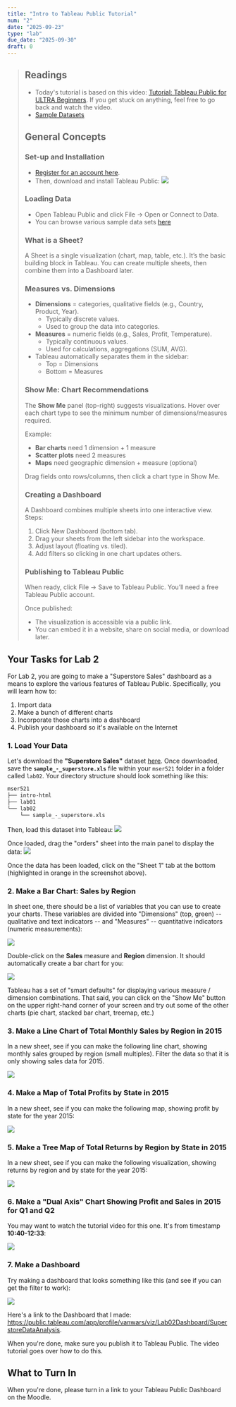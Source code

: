 ```yaml
---
title: "Intro to Tableau Public Tutorial"
num: "2"
date: "2025-09-23"
type: "lab"
due_date: "2025-09-30"
draft: 0
---
```


> ## Readings
> * Today's tutorial is based on this video: <a href="https://www.youtube.com/watch?v=Br7oyg9-jbM" target="_blank">Tutorial: Tableau Public for ULTRA Beginners</a>. If you get stuck on anything, feel free to go back and watch the video.
> * <a href="https://public.tableau.com/app/learn/sample-data" target="_blank">Sample Datasets</a>
> ## General Concepts
> 
> ### Set-up and Installation 
> * <a href="https://public.tableau.com/" target="_blank">Register for an account here</a>.
> * Then, download and install Tableau Public:
>    <img class="screenshot" src="/fall2025/images/assignments/lab02/tableau-download.png" />
> 
> ### Loading Data
> * Open Tableau Public and click File → Open or Connect to Data.
> * You can browse various sample data sets <a href="https://public.tableau.com/app/learn/sample-data" target="_blank">here</a>
> 
> ### What is a Sheet?
> A Sheet is a single visualization (chart, map, table, etc.). It’s the basic building block in Tableau. You can create multiple sheets, then combine them into a Dashboard later.
> 
> ### Measures vs. Dimensions
> * **Dimensions** = categories, qualitative fields (e.g., Country, Product, Year).
>     * Typically discrete values.
>     * Used to group the data into categories.
> * **Measures** = numeric fields (e.g., Sales, Profit, Temperature).
>     * Typically continuous values.
>     * Used for calculations, aggregations (SUM, AVG).
> * Tableau automatically separates them in the sidebar:
>     * Top = Dimensions
>     * Bottom = Measures
> 
> ### Show Me: Chart Recommendations
> The **Show Me** panel (top-right) suggests visualizations. Hover over each chart type to see the minimum number of dimensions/measures required.
> 
> Example:
> 
> * **Bar charts** need 1 dimension + 1 measure
> * **Scatter plots** need 2 measures
> * **Maps** need geographic dimension + measure (optional)
> 
> Drag fields onto rows/columns, then click a chart type in Show Me.
>
> ### Creating a Dashboard
> A Dashboard combines multiple sheets into one interactive view.
> Steps:
> 
> 1. Click New Dashboard (bottom tab).
> 1. Drag your sheets from the left sidebar into the workspace.
> 1. Adjust layout (floating vs. tiled).
> 1. Add filters so clicking in one chart updates others.
> 
> ### Publishing to Tableau Public
> When ready, click File → Save to Tableau Public. You’ll need a free Tableau Public account.
> 
> Once published:
> 
> * The visualization is accessible via a public link.
> * You can embed it in a website, share on social media, or download later.

## Your Tasks for Lab 2
For Lab 2, you are going to make a "Superstore Sales" dashboard as a means to explore the various features of Tableau Public. Specifically, you will learn how to:
1. Import data
2. Make a bunch of different charts
3. Incorporate those charts into a dashboard
4. Publish your dashboard so it's available on the Internet


### 1. Load Your Data
Let's download the **"Superstore Sales"** dataset <a href="https://public.tableau.com/app/learn/sample-data" target="_blank">here</a>. Once downloaded, save the **`sample_-_superstore.xls`** file within your `mser521` folder in a folder called `lab02`. Your directory structure should look something like this:

```sh
mser521
├── intro-html
├── lab01
└── lab02
    └── sample_-_superstore.xls
```

Then, load this dataset into Tableau:
<img class="screenshot" src="/fall2025/images/assignments/lab02/upload-data.png" />

Once loaded, drag the "orders" sheet into the main panel to display the data:
<img class="screenshot" src="/fall2025/images/assignments/lab02/orders-sheet.png" />

Once the data has been loaded, click on the "Sheet 1" tab at the bottom (highlighted in orange in the screenshot above).

### 2. Make a Bar Chart: Sales by Region
In sheet one, there should be a list of variables that you can use to create your charts. These variables are divided into "Dimensions" (top, green) -- qualitative and text indicators -- and "Measures" -- quantitative indicators (numeric measurements):

<img class="screenshot" src="/fall2025/images/assignments/lab02/variables.png" />

Double-click on the **Sales** measure and **Region** dimension. It should automatically create a bar chart for you:

<img class="screenshot" src="/fall2025/images/assignments/lab02/bar1.png" />

Tableau has a set of "smart defaults" for displaying various measure / dimension combinations. That said, you can click on the "Show Me" button on the upper right-hand corner of your screen and try out some of the other charts (pie chart, stacked bar chart, treemap, etc.)

### 3. Make a Line Chart of Total Monthly Sales by Region in 2015
In a new sheet, see if you can make the following line chart, showing monthly sales grouped by region (small multiples). Filter the data so that it is only showing sales data for 2015.

<img class="screenshot !max-w-4xl" src="/fall2025/images/assignments/lab02/challenge1.png" />

### 4. Make a Map of Total Profits by State in 2015
In a new sheet, see if you can make the following map, showing profit by state for the year 2015:

<img class="screenshot !max-w-4xl" src="/fall2025/images/assignments/lab02/challenge2.png" />

### 5. Make a Tree Map of Total Returns by Region by State in 2015
In a new sheet, see if you can make the following visualization, showing returns by region and by state for the year 2015:

<img class="screenshot !max-w-4xl" src="/fall2025/images/assignments/lab02/challenge3.png" />

### 6. Make a "Dual Axis" Chart Showing Profit and Sales in 2015 for Q1 and Q2
You may want to watch the tutorial video for this one. It's from timestamp **10:40-12:33**:

<img class="screenshot !max-w-4xl" src="/fall2025/images/assignments/lab02/challenge4.png" />


### 7. Make a Dashboard
Try making a dashboard that looks something like this (and see if you can get the filter to work):

<img class="screenshot !max-w-4xl" src="/fall2025/images/assignments/lab02/dashboard.png" />

Here's a link to the Dashboard that I made: <a href="https://public.tableau.com/app/profile/vanwars/viz/Lab02Dashboard/SuperstoreDataAnalysis" target="_blank">https://public.tableau.com/app/profile/vanwars/viz/Lab02Dashboard/SuperstoreDataAnalysis</a>.

When you're done, make sure you publish it to Tableau Public. The video tutorial goes over how to do this.


## What to Turn In
When you're done, please turn in a link to your Tableau Public Dashboard on the Moodle.